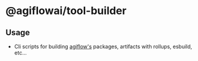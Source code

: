 # @agiflowai/tool-builder

## Usage
- Cli scripts for building [agiflow's](https://agiflow.io) packages, artifacts with rollups, esbuild, etc...  
